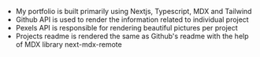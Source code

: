 - My portfolio is built primarily using Nextjs, Typescript, MDX and Tailwind
- Github API is used to render the information related to individual project
- Pexels API is responsible for rendering beautiful pictures per project
- Projects readme is rendered the same as Github's readme with the help of MDX library next-mdx-remote

